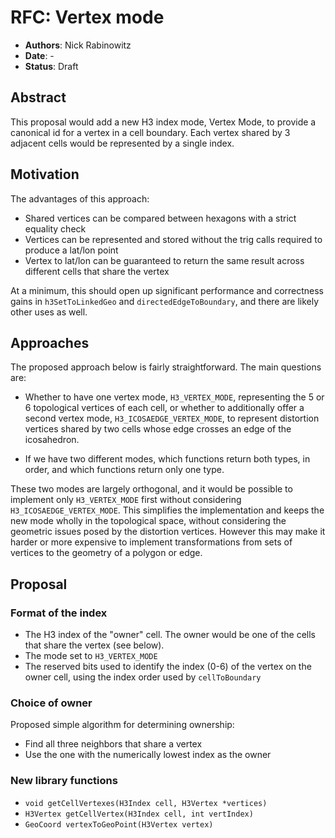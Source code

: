# RFC: Vertex mode

* **Authors**: Nick Rabinowitz
* **Date**: -
* **Status**: Draft

## Abstract

This proposal would add a new H3 index mode, Vertex Mode, to provide a canonical id for a vertex in a cell boundary. Each vertex shared by 3 adjacent cells would be represented by a single index.

## Motivation

The advantages of this approach:

* Shared vertices can be compared between hexagons with a strict equality check
* Vertices can be represented and stored without the trig calls required to produce a lat/lon point
* Vertex to lat/lon can be guaranteed to return the same result across different cells that share the vertex

At a minimum, this should open up significant performance and correctness gains in `h3SetToLinkedGeo` and `directedEdgeToBoundary`, and there are likely other uses as well.

## Approaches

The proposed approach below is fairly straightforward. The main questions are:

* Whether to have one vertex mode, `H3_VERTEX_MODE`, representing the 5 or 6 topological vertices of each cell, or whether to additionally offer a second vertex mode, `H3_ICOSAEDGE_VERTEX_MODE`, to represent distortion vertices shared by two cells whose edge crosses an edge of the icosahedron. 

* If we have two different modes, which functions return both types, in order, and which functions return only one type.

These two modes are largely orthogonal, and it would be possible to implement only `H3_VERTEX_MODE` first without considering `H3_ICOSAEDGE_VERTEX_MODE`. This simplifies the implementation and keeps the new mode wholly in the topological space, without considering the geometric issues posed by the distortion vertices. However this may make it harder or more expensive to implement transformations from sets of vertices to the geometry of a polygon or edge.

## Proposal

### Format of the index

* The H3 index of the "owner" cell. The owner would be one of the cells that share the vertex (see below).
* The mode set to `H3_VERTEX_MODE`
* The reserved bits used to identify the index (0-6) of the vertex on the owner cell, using the index order used by `cellToBoundary`

### Choice of owner

Proposed simple algorithm for determining ownership:

* Find all three neighbors that share a vertex
* Use the one with the numerically lowest index as the owner

### New library functions

* `void getCellVertexes(H3Index cell, H3Vertex *vertices)`
* `H3Vertex getCellVertex(H3Index cell, int vertIndex)`
* `GeoCoord vertexToGeoPoint(H3Vertex vertex)`
